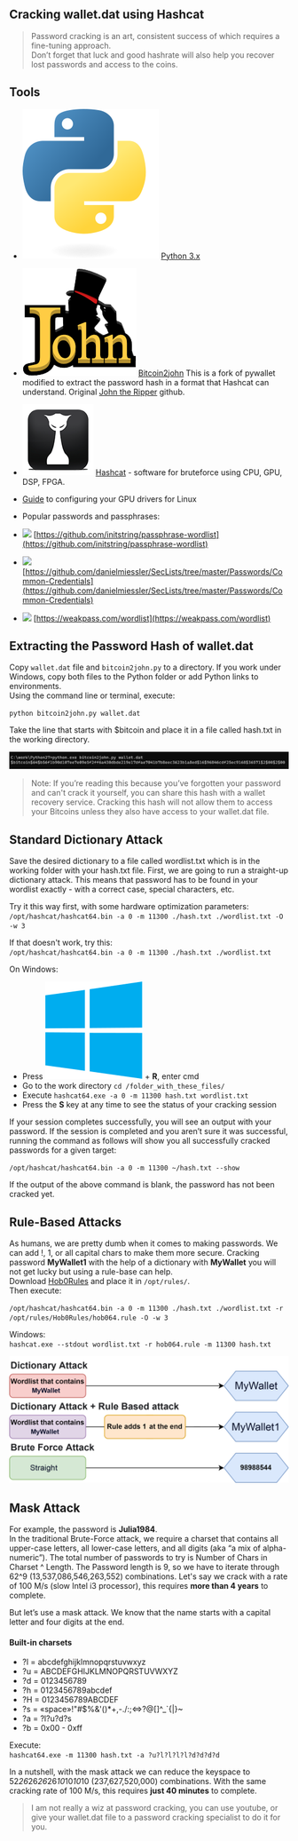 ## Cracking wallet.dat using Hashcat

> Password cracking is an art, consistent success of which requires a fine-tuning approach.  
Don’t forget that luck and good hashrate will also help you recover lost passwords and access to the coins.

## Tools

-   ![python logo](https://github.com/keyboardprincess/Wallet.dat/blob/main/python-logo.svg)  [Python 3.x](https://www.python.org/downloads/)
-   ![John the ripper logo](https://github.com/keyboardprincess/Wallet.dat/blob/main/john_the_ripper.png)  [Bitcoin2john](https://raw.githubusercontent.com/magnumripper/JohnTheRipper/bleeding-jumbo/run/bitcoin2john.py)  This is a fork of pywallet modified to extract the password hash in a format that Hashcat can understand. Original  [John the Ripper](https://github.com/openwall/john/blob/bleeding-jumbo/run/bitcoin2john.py)  github.
-   ![python logo](https://github.com/keyboardprincess/Wallet.dat/blob/main/hashcat-icon.png)  [Hashcat](https://hashcat.net/hashcat/)  - software for bruteforce using CPU, GPU, DSP, FPGA.

-   [Guide](https://hashcat.net/wiki/doku.php?id=linux_server_howto)  to configuring your GPU drivers for Linux

-   Popular passwords and passphrases:

-   ![](https://allprivatekeys.com/static/img/new-tab.svg)  [https://github.com/initstring/passphrase-wordlist](https://github.com/initstring/passphrase-wordlist)
-   ![](https://allprivatekeys.com/static/img/new-tab.svg)  [https://github.com/danielmiessler/SecLists/tree/master/Passwords/Common-Credentials](https://github.com/danielmiessler/SecLists/tree/master/Passwords/Common-Credentials)
-   ![](https://allprivatekeys.com/static/img/new-tab.svg)  [https://weakpass.com/wordlist](https://weakpass.com/wordlist)

## Extracting the Password Hash of wallet.dat

Copy  `wallet.dat`  file and  `bitcoin2john.py`  to a directory. If you work under Windows, copy both files to the Python folder or add Python links to environments.  
Using the command line or terminal, execute:

`python bitcoin2john.py wallet.dat`

Take the line that starts with $bitcoin and place it in a file called hash.txt in the working directory.

![Wallet has](https://github.com/keyboardprincess/Wallet.dat/blob/main/wallet_has.png)

> Note: If you’re reading this because you’ve forgotten your password and can't crack it yourself, you can share this hash with a wallet recovery service. Cracking this hash will not allow them to access your Bitcoins unless they also have access to your wallet.dat file.

## Standard Dictionary Attack

Save the desired dictionary to a file called wordlist.txt which is in the working folder with your hash.txt file. First, we are going to run a straight-up dictionary attack. This means that password has to be found in your wordlist exactly - with a correct case, special characters, etc.

Try it this way first, with some hardware optimization parameters:  
`/opt/hashcat/hashcat64.bin -a 0 -m 11300 ./hash.txt ./wordlist.txt -O -w 3`

If that doesn't work, try this:  
`/opt/hashcat/hashcat64.bin -a 0 -m 11300 ./hash.txt ./wordlist.txt`

On Windows:  

-   Press  ![Microsoft Windows logo](https://github.com/keyboardprincess/Wallet.dat/blob/main/windows_logo.svg)  +  **R**, enter cmd
-   Go to the work directory  `cd /folder_with_these_files/`
-   Execute  `hashcat64.exe -a 0 -m 11300 hash.txt wordlist.txt`
-   Press the  **S**  key at any time to see the status of your cracking session

If your session completes successfully, you will see an output with your password. If the session is completed and you aren’t sure it was successful, running the command as follows will show you all successfully cracked passwords for a given target:

`/opt/hashcat/hashcat64.bin -a 0 -m 11300 ~/hash.txt --show`

If the output of the above command is blank, the password has not been cracked yet.

## Rule-Based Attacks

As humans, we are pretty dumb when it comes to making passwords. We can add !, 1, or all capital chars to make them more secure. Cracking password  **MyWallet1**  with the help of a dictionary with  **MyWallet**  you will not get lucky but using a rule-base can help.  
Download  [Hob0Rules](https://github.com/praetorian-inc/Hob0Rules)  and place it in  `/opt/rules/`.  
Then execute:

`/opt/hashcat/hashcat64.bin -a 0 -m 11300 ./hash.txt ./wordlist.txt -r  
/opt/rules/Hob0Rules/hob064.rule -O -w 3`

Windows:  
`hashcat.exe --stdout wordlist.txt -r hob064.rule -m 11300 hash.txt`

![Rule base](https://github.com/keyboardprincess/Wallet.dat/blob/main/rule_base.png)

## Mask Attack

For example, the password is  **Julia1984**.  
In the traditional Brute-Force attack, we require a charset that contains all upper-case letters, all lower-case letters, and all digits (aka “a mix of alpha-numeric”). The total number of passwords to try is Number of Chars in Charset ^ Length. The Password length is 9, so we have to iterate through 62^9 (13,537,086,546,263,552) combinations. Let's say we crack with a rate of 100 M/s (slow Intel i3 processor), this requires  **more than 4 years**  to complete.

But let’s use a mask attack. We know that the name starts with a capital letter and four digits at the end.

#### Built-in charsets

-   ?l = abcdefghijklmnopqrstuvwxyz
-   ?u = ABCDEFGHIJKLMNOPQRSTUVWXYZ
-   ?d = 0123456789
-   ?h = 0123456789abcdef
-   ?H = 0123456789ABCDEF
-   ?s = «space»!"#$%&'()*+,-./:;<=>?@[\]^_`{|}~
-   ?a = ?l?u?d?s
-   ?b = 0x00 - 0xff

Execute:  
`hashcat64.exe -m 11300 hash.txt -a ?u?l?l?l?l?d?d?d?d`

In a nutshell, with the mask attack we can reduce the keyspace to 52*26*26*26*26*10*10*10*10 (237,627,520,000) combinations. With the same cracking rate of 100 M/s, this requires  **just 40 minutes**  to complete.

> I am not really a wiz at password cracking, you can use youtube, or give your wallet.dat file to a password cracking specialist to do it for you.
